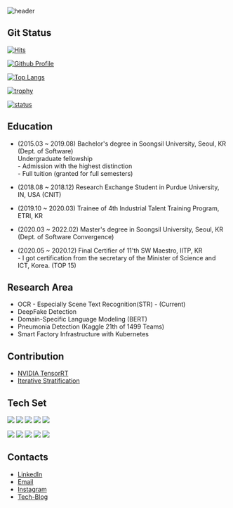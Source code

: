 ![header](https://capsule-render.vercel.app/api?type=waving&color=1e3f62&height=200&section=header&text=Hyunsoo%20Luke%20Ha&fontSize=60&fontColor=ffffff&animation=fadeIn&fontAlignY=38&desc=Enthusiast%20of%20Deep%20Learning!&descAlignY=51&descAlign=62)

## Git Status

[![Hits](https://hits.seeyoufarm.com/api/count/incr/badge.svg?url=https%3A%2F%2Fgithub.com%2FCryptoSalamander&count_bg=%2379C83D&title_bg=%23555555&icon=&icon_color=%23E7E7E7&title=hits&edge_flat=false)](https://github.com/CryptoSalamander)

[![Github Profile](https://github-readme-stats.vercel.app/api?username=CryptoSalamander)](https://github.com/CryptoSalamander)

[![Top Langs](https://github-readme-stats.vercel.app/api/top-langs/?username=CryptoSalamander&layout=compact&hide=Visual%20Basic)](https://github.com/CryptoSalamander)

[![trophy](https://github-profile-trophy.vercel.app/?username=CryptoSalamander&theme=chalk&row=1&column=5)](https://github.com/CryptoSalamander)  

[![status](https://github-readme-streak-stats.herokuapp.com/?user=CryptoSalamander)](https://github.com/CryptoSalamander)

## Education
  - (2015.03 ~  2019.08) Bachelor's degree in Soongsil University, Seoul, KR (Dept. of Software)  
            Undergraduate fellowship  
            - Admission with the highest distinction  
            - Full tuition (granted for full semesters)
            
  - (2018.08 ~ 2018.12) Research Exchange Student in Purdue University, IN, USA (CNIT)
  - (2019.10 ~ 2020.03) Trainee of 4th Industrial Talent Training Program, ETRI, KR
  - (2020.03 ~ 2022.02) Master's degree in Soongsil University, Seoul, KR (Dept. of Software Convergence)
  - (2020.05 ~ 2020.12) Final Certifier of 11'th SW Maestro, IITP, KR  
            - I got certification from the secretary of the Minister of Science and ICT, Korea. (TOP 15)


## Research Area
  - OCR - Especially Scene Text Recognition(STR) - (Current)
  - DeepFake Detection
  - Domain-Specific Language Modeling (BERT)
  - Pneumonia Detection (Kaggle 21th of 1499 Teams)
  - Smart Factory Infrastructure with Kubernetes

## Contribution
  - [NVIDIA TensorRT](https://github.com/NVIDIA/TensorRT)
  - [Iterative Stratification](https://github.com/trent-b/iterative-stratification)

## Tech Set

<img src="https://img.shields.io/badge/Python-3766AB?style=flat-square&logo=Python&logoColor=white"/></a>
<img src="https://img.shields.io/badge/C++-00599C?style=flat-square&logo=C%2B%2B&logoColor=white"/></a>
<img src="https://img.shields.io/badge/C-A8B9CC?style=flat-square&logo=C&logoColor=white"/></a>
<img src="https://img.shields.io/badge/Javascript-ffb13b?style=flat-square&logo=javascript&logoColor=white"/></a>
<img src="https://img.shields.io/badge/Go-11B48A?style=flat-square&logo=Go&logoColor=white"/></a>


<img src="https://img.shields.io/badge/PyTorch-EE4C2C?style=flat-square&logo=Pytorch&logoColor=white"/></a>
<img src="https://img.shields.io/badge/Tensorflow-FF6F00?style=flat-square&logo=TensorFlow&logoColor=white"/></a>
<img src="https://img.shields.io/badge/GCP-4285F4?style=flat-square&logo=Google-Cloud&logoColor=white"/></a>
<img src="https://img.shields.io/badge/aws-333664?style=flat-square&logo=amazon-aws&logoColor=white"/></a>
<img src="https://img.shields.io/badge/elasticsearch-005571?style=flat-square&logo=elasticsearch&logoColor=white"/></a>

   
## Contacts
  - [LinkedIn](https://www.linkedin.com/in/hyunsoo-ha-872aaa134/)
  - [Email](mailto:dhy03196@naver.com)
  - [Instagram](https://www.instagram.com/hhyun0115)
  - [Tech-Blog](https://cryptosalamander.tistory.com)
